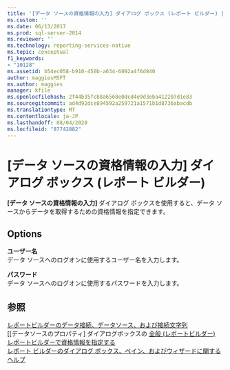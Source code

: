 ```yaml
---
title: '[データ ソースの資格情報の入力] ダイアログ ボックス (レポート ビルダー) | Microsoft Docs'
ms.custom: ''
ms.date: 06/13/2017
ms.prod: sql-server-2014
ms.reviewer: ''
ms.technology: reporting-services-native
ms.topic: conceptual
f1_keywords:
- "10128"
ms.assetid: b54ec058-b910-450b-a634-6092a4f6d840
author: maggiesMSFT
ms.author: maggies
manager: kfile
ms.openlocfilehash: 2f44b35fcb8a6568e0dcd4e9d3eba412207d1e83
ms.sourcegitcommit: ad4d92dce894592a259721a1571b1d8736abacdb
ms.translationtype: MT
ms.contentlocale: ja-JP
ms.lasthandoff: 08/04/2020
ms.locfileid: "87742882"
---
```

# <a name="enter-data-source-credentials-dialog-box-report-builder"></a>[データ ソースの資格情報の入力] ダイアログ ボックス (レポート ビルダー)
  **[データ ソースの資格情報の入力]** ダイアログ ボックスを使用すると、データ ソースからデータを取得するための資格情報を指定できます。  
  
## <a name="options"></a>Options  
 **ユーザー名**  
 データ ソースへのログオンに使用するユーザー名を入力します。  
  
 **パスワード**  
 データ ソースへのログオンに使用するパスワードを入力します。  
  
## <a name="see-also"></a>参照  
 [レポートビルダーのデータ接続、データソース、および接続文字列](../data-connections-data-sources-and-connection-strings-in-report-builder.md)   
 [[データソースのプロパティ] ダイアログボックスの [全般 &#40;レポートビルダー&#41;](../data-source-properties-dialog-box-general-report-builder.md)   
 [レポートビルダーで資格情報を指定する](../specify-credentials-in-report-builder.md)   
 [レポート ビルダーのダイアログ ボックス、ペイン、およびウィザードに関するヘルプ](../report-builder-help-for-dialog-boxes-panes-and-wizards.md)  
  
  
